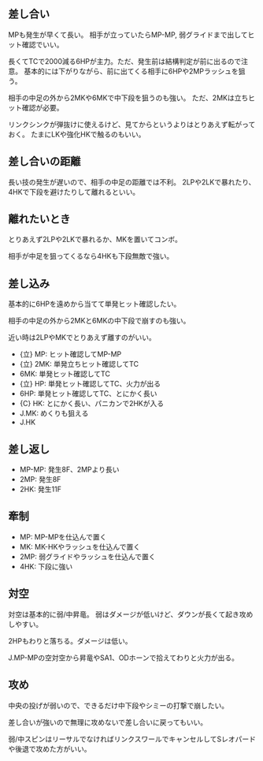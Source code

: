 ## 差し合い

MPも発生が早くて長い。
相手が立っていたらMP-MP, 弱グライドまで出してヒット確認でいい。

長くてTCで2000減る6HPが主力。ただ、発生前は結構判定が前に出るので注意。
基本的には下がりながら、前に出てくる相手に6HPや2MPラッシュを狙う。

相手の中足の外から2MKや6MKで中下段を狙うのも強い。
ただ、2MKは立ちヒット確認が必要。

リンクシンクが弾抜けに使えるけど、見てからというよりはとりあえず転がっておく。
たまにLKや強化HKで触るのもいい。

## 差し合いの距離

長い技の発生が遅いので、相手の中足の距離では不利。
2LPや2LKで暴れたり、4HKで下段を避けたりして離れるといい。

## 離れたいとき

とりあえず2LPや2LKで暴れるか、MKを置いてコンボ。

相手が中足を狙ってくるなら4HKも下段無敵で強い。

## 差し込み

基本的に6HPを遠めから当てて単発ヒット確認したい。

相手の中足の外から2MKと6MKの中下段で崩すのも強い。

近い時は2LPやMKでとりあえず離すのがいい。

- {立} MP: ヒット確認してMP-MP
- {立} 2MK: 単発立ちヒット確認してTC
- 6MK: 単発ヒット確認してTC
- {立} HP: 単発ヒット確認してTC、火力が出る
- 6HP: 単発ヒット確認してTC、とにかく長い
- {C} HK: とにかく長い、パニカンで2HKが入る
- J.MK: めくりも狙える
- J.HK

## 差し返し

- MP-MP: 発生8F、2MPより長い
- 2MP: 発生8F
- 2HK: 発生11F

## 牽制

- MP: MP-MPを仕込んで置く
- MK: MK-HKやラッシュを仕込んで置く
- 2MP: 弱グライドやラッシュを仕込んで置く
- 4HK: 下段に強い

## 対空

対空は基本的に弱/中昇竜。
弱はダメージが低いけど、ダウンが長くて起き攻めしやすい。

2HPもわりと落ちる。ダメージは低い。

J.MP-MPの空対空から昇竜やSA1、ODホーンで拾えてわりと火力が出る。

## 攻め

中央の投げが弱いので、できるだけ中下段やシミーの打撃で崩したい。

差し合いが強いので無理に攻めないで差し合いに戻ってもいい。

弱/中スピンはリーサルでなければリンクスワールでキャンセルしてSレオパードや後退で攻めた方がいい。

